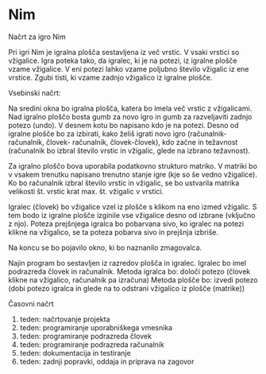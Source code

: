# Nim
Načrt za igro Nim

Pri igri Nim je igralna plošča sestavljena iz več vrstic. V vsaki vrstici so vžigalice. Igra poteka tako, da igralec, ki je na potezi, iz igralne plošče vzame vžigalice. V eni potezi lahko vzame poljubno število vžigalic iz ene vrstice. Zgubi tisti, ki vzame zadnjo vžigalico iz igralne plošče. 

Vsebinski načrt:

Na sredini okna bo igralna plošča, katera bo imela več vrstic z vžigalicami. Nad igralno ploščo bosta gumb za novo igro in gumb za razveljaviti zadnjo potezo (undo). V desnem kotu bo  napisano kdo je na potezi.  Desno od igralne plošče bo za izbirati, kako želiš igrati novo igro (računalnik- računalnik, človek- računalnik, človek-človek), kdo začne in težavnost (računalnik bo izbral število vrstic in vžigalic, glede na izbrano težavnost). 

Za igralno ploščo bova uporabila podatkovno strukturo matriko. V matriki bo v vsakem trenutku napisano trenutno stanje igre (kje so še vedno vžigalice). Ko bo računalnik izbral število vrstic in vžigalic, se bo ustvarila matrika velikosti št. vrstic krat max. št. vžigalic v vrstici. 

Igralec (človek) bo vžigalice vzel iz plošče s klikom na eno izmed vžigalic. S tem bodo iz igralne plošče izginile vse vžigalice desno od izbrane (vključno z njo). Poteza prejšnjega igralca bo pobarvana sivo, ko igralec na potezi klikne na vžigalico, se ta poteza pobarva sivo in prejšnja izbriše. 

Na koncu se bo pojavilo okno, ki bo naznanilo zmagovalca.

Najin program bo sestavljen iz  razredov  plošča in igralec. Igralec bo imel podrazreda človek in računalnik. 
Metoda igralca bo: določi potezo (človek klikne na vžigalico, računalnik pa izračuna)
Metoda plošče bo: izvedi potezo (dobi potezo igralca in glede na to odstrani vžigalico iz plošče (matrike))

Časovni načrt

1. teden: načrtovanje projekta
2. teden: programiranje uporabniškega vmesnika
3. teden: programiranje podrazreda človek
4. teden: programiranje podrazreda računalnik
5. teden: dokumentacija in testiranje
6. teden: zadnji popravki, oddaja in priprava na zagovor
